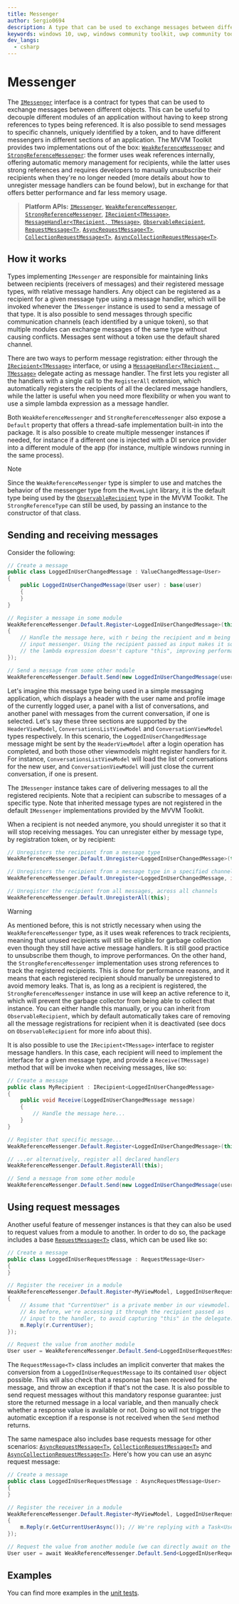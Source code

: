 ```yaml
---
title: Messenger
author: Sergio0694
description: A type that can be used to exchange messages between different objects
keywords: windows 10, uwp, windows community toolkit, uwp community toolkit, uwp toolkit, mvvm, service, messenger, messaging, net core, net standard
dev_langs:
  - csharp
---
```


# Messenger

The [`IMessenger`](/dotnet/api/microsoft.toolkit.mvvm.Messaging.IMessenger) interface is a contract for types that can be used to exchange messages between different objects. This can be useful to decouple different modules of an application without having to keep strong references to types being referenced. It is also possible to send messages to specific channels, uniquely identified by a token, and to have different messengers in different sections of an application. The MVVM Toolkit provides two implementations out of the box: [`WeakReferenceMessenger`](/dotnet/api/microsoft.toolkit.mvvm.Messaging.WeakReferenceMessenger) and [`StrongReferenceMessenger`](/dotnet/api/microsoft.toolkit.mvvm.Messaging.StrongReferenceMessenger): the former uses weak references internally, offering automatic memory management for recipients, while the latter uses strong references and requires developers to manually unsubscribe their recipients when they're no longer needed (more details about how to unregister message handlers can be found below), but in exchange for that offers better performance and far less memory usage.

> **Platform APIs:** [`IMessenger`](/dotnet/api/microsoft.toolkit.mvvm.Messaging.IMessenger), [`WeakReferenceMessenger`](/dotnet/api/microsoft.toolkit.mvvm.Messaging.WeakReferenceMessenger), [`StrongReferenceMessenger`](/dotnet/api/microsoft.toolkit.mvvm.Messaging.StrongReferenceMessenger), [`IRecipient<TMessage>`](/dotnet/api/microsoft.toolkit.mvvm.Messaging.irecipient-1), [`MessageHandler<TRecipient, TMessage>`](/dotnet/api/microsoft.toolkit.mvvm.Messaging.messagehandler-2), [`ObservableRecipient`](/dotnet/api/microsoft.toolkit.mvvm.ComponentModel.ObservableRecipient), [`RequestMessage<T>`](/dotnet/api/microsoft.toolkit.mvvm.Messaging.Messages.RequestMessage-1), [`AsyncRequestMessage<T>`](/dotnet/api/microsoft.toolkit.mvvm.Messaging.Messages.AsyncRequestMessage-1), [`CollectionRequestMessage<T>`](/dotnet/api/microsoft.toolkit.mvvm.Messaging.Messages.CollectionRequestMessage-1), [`AsyncCollectionRequestMessage<T>`](/dotnet/api/microsoft.toolkit.mvvm.Messaging.Messages.AsyncCollectionRequestMessage-1).

## How it works

Types implementing `IMessenger` are responsible for maintaining links between recipients (receivers of messages) and their registered message types, with relative message handlers. Any object can be registered as a recipient for a given message type using a message handler, which will be invoked whenever the `IMessenger` instance is used to send a message of that type. It is also possible to send messages through specific communication channels (each identified by a unique token), so that multiple modules can exchange messages of the same type without causing conflicts. Messages sent without a token use the default shared channel.

There are two ways to perform message registration: either through the [`IRecipient<TMessage>`](/dotnet/api/microsoft.toolkit.mvvm.Messaging.irecipient-1) interface, or using a [`MessageHandler<TRecipient, TMessage>`](/dotnet/api/microsoft.toolkit.mvvm.Messaging.messagehandler-2) delegate acting as message handler. The first lets you register all the handlers with a single call to the `RegisterAll` extension, which automatically registers the recipients of all the declared message handlers, while the latter is useful when you need more flexibility or when you want to use a simple lambda expression as a message handler.

Both `WeakReferenceMessenger` and `StrongReferenceMessenger` also expose a `Default` property that offers a thread-safe implementation built-in into the package. It is also possible to create multiple messenger instances if needed, for instance if a different one is injected with a DI service provider into a different module of the app (for instance, multiple windows running in the same process).

> [!NOTE]
> Since the `WeakReferenceMessenger` type is simpler to use and matches the behavior of the messenger type from the `MvvmLight` library, it is the default type being used by the [`ObservableRecipient`](ObservableRecipient.md) type in the MVVM Toolkit. The `StrongReferenceType` can still be used, by passing an instance to the constructor of that class.

## Sending and receiving messages

Consider the following:

```csharp
// Create a message
public class LoggedInUserChangedMessage : ValueChangedMessage<User>
{
    public LoggedInUserChangedMessage(User user) : base(user)
    {        
    }
}

// Register a message in some module
WeakReferenceMessenger.Default.Register<LoggedInUserChangedMessage>(this, (r, m) =>
{
    // Handle the message here, with r being the recipient and m being the
    // input messenger. Using the recipient passed as input makes it so that
    // the lambda expression doesn't capture "this", improving performance.
});

// Send a message from some other module
WeakReferenceMessenger.Default.Send(new LoggedInUserChangedMessage(user));
```

Let's imagine this message type being used in a simple messaging application, which displays a header with the user name and profile image of the currently logged user, a panel with a list of conversations, and another panel with messages from the current conversation, if one is selected. Let's say these three sections are supported by the `HeaderViewModel`, `ConversationsListViewModel` and `ConversationViewModel` types respectively. In this scenario, the `LoggedInUserChangedMessage` message might be sent by the `HeaderViewModel` after a login operation has completed, and both those other viewmodels might register handlers for it. For instance, `ConversationsListViewModel` will load the list of conversations for the new user, and `ConversationViewModel` will just close the current conversation, if one is present.

The `IMessenger` instance takes care of delivering messages to all the registered recipients. Note that a recipient can subscribe to messages of a specific type. Note that inherited message types are not registered in the default `IMessenger` implementations provided by the MVVM Toolkit.

When a recipient is not needed anymore, you should unregister it so that it will stop receiving messages. You can unregister either by message type, by registration token, or by recipient:

```csharp
// Unregisters the recipient from a message type
WeakReferenceMessenger.Default.Unregister<LoggedInUserChangedMessage>(this);

// Unregisters the recipient from a message type in a specified channel
WeakReferenceMessenger.Default.Unregister<LoggedInUserChangedMessage, int>(this, 42);

// Unregister the recipient from all messages, across all channels
WeakReferenceMessenger.Default.UnregisterAll(this);
```

> [!WARNING]
> As mentioned before, this is not strictly necessary when using the `WeakReferenceMessenger` type, as it uses weak references to track recipients, meaning that unused recipients will still be eligible for garbage collection even though they still have active message handlers. It is still good practice to unsubscribe them though, to improve performances. On the other hand, the `StrongReferenceMessenger` implementation uses strong references to track the registered recipients. This is done for performance reasons, and it means that each registered recipient should manually be unregistered to avoid memory leaks. That is, as long as a recipient is registered, the `StrongReferenceMessenger` instance in use will keep an active reference to it, which will prevent the garbage collector from being able to collect that instance. You can either handle this manually, or you can inherit from `ObservableRecipient`, which by default automatically takes care of removing all the message registrations for recipient when it is deactivated (see docs on `ObservableRecipient` for more info about this).

It is also possible to use the `IRecipient<TMessage>` interface to register message handlers. In this case, each recipient will need to implement the interface for a given message type, and provide a `Receive(TMessage)` method that will be invoke when receiving messages, like so:

```csharp
// Create a message
public class MyRecipient : IRecipient<LoggedInUserChangedMessage>
{
    public void Receive(LoggedInUserChangedMessage message)
    {
        // Handle the message here...   
    }
}

// Register that specific message...
WeakReferenceMessenger.Default.Register<LoggedInUserChangedMessage>(this);

// ...or alternatively, register all declared handlers
WeakReferenceMessenger.Default.RegisterAll(this);

// Send a message from some other module
WeakReferenceMessenger.Default.Send(new LoggedInUserChangedMessage(user));
```

## Using request messages

Another useful feature of messenger instances is that they can also be used to request values from a module to another. In order to do so, the package includes a base [`RequestMessage<T>`](/dotnet/api/microsoft.toolkit.mvvm.Messaging.Messages.RequestMessage-1) class, which can be used like so:

```csharp
// Create a message
public class LoggedInUserRequestMessage : RequestMessage<User>
{
}

// Register the receiver in a module
WeakReferenceMessenger.Default.Register<MyViewModel, LoggedInUserRequestMessage>(this, (r, m) =>
{
    // Assume that "CurrentUser" is a private member in our viewmodel.
    // As before, we're accessing it through the recipient passed as
    // input to the handler, to avoid capturing "this" in the delegate.
    m.Reply(r.CurrentUser);
});

// Request the value from another module
User user = WeakReferenceMessenger.Default.Send<LoggedInUserRequestMessage>();
```

The `RequestMessage<T>` class includes an implicit converter that makes the conversion from a `LoggedInUserRequestMessage` to its contained `User` object possible. This will also check that a response has been received for the message, and throw an exception if that's not the case. It is also possible to send request messages without this mandatory response guarantee: just store the returned message in a local variable, and then manually check whether a response value is available or not. Doing so will not trigger the automatic exception if a response is not received when the `Send` method returns.

The same namespace also includes base requests message for other scenarios: [`AsyncRequestMessage<T>`](/dotnet/api/microsoft.toolkit.mvvm.Messaging.Messages.AsyncRequestMessage-1), [`CollectionRequestMessage<T>`](/dotnet/api/microsoft.toolkit.mvvm.Messaging.Messages.CollectionRequestMessage-1) and [`AsyncCollectionRequestMessage<T>`](/dotnet/api/microsoft.toolkit.mvvm.Messaging.Messages.AsyncCollectionRequestMessage-1).
Here's how you can use an async request message:

```csharp
// Create a message
public class LoggedInUserRequestMessage : AsyncRequestMessage<User>
{
}

// Register the receiver in a module
WeakReferenceMessenger.Default.Register<MyViewModel, LoggedInUserRequestMessage>(this, (r, m) =>
{
    m.Reply(r.GetCurrentUserAsync()); // We're replying with a Task<User>
});

// Request the value from another module (we can directly await on the request)
User user = await WeakReferenceMessenger.Default.Send<LoggedInUserRequestMessage>();
```

## Examples

You can find more examples in the [unit tests](https://github.com/Microsoft/WindowsCommunityToolkit/blob/rel/7.0.0/UnitTests/UnitTests.Shared/Mvvm).
